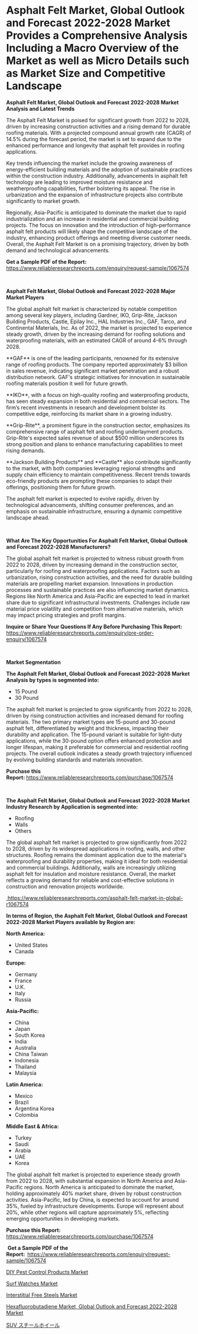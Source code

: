 <p><h1>Asphalt Felt Market, Global Outlook and Forecast 2022-2028 Market Provides a Comprehensive Analysis Including a Macro Overview of the Market as well as Micro Details such as Market Size and Competitive Landscape</h1></p><p><strong>Asphalt Felt Market, Global Outlook and Forecast 2022-2028 Market Analysis and Latest Trends</strong></p>
<p><p>The Asphalt Felt Market is poised for significant growth from 2022 to 2028, driven by increasing construction activities and a rising demand for durable roofing materials. With a projected compound annual growth rate (CAGR) of 14.5% during the forecast period, the market is set to expand due to the enhanced performance and longevity that asphalt felt provides in roofing applications. </p><p>Key trends influencing the market include the growing awareness of energy-efficient building materials and the adoption of sustainable practices within the construction industry. Additionally, advancements in asphalt felt technology are leading to improved moisture resistance and weatherproofing capabilities, further bolstering its appeal. The rise in urbanization and the expansion of infrastructure projects also contribute significantly to market growth. </p><p>Regionally, Asia-Pacific is anticipated to dominate the market due to rapid industrialization and an increase in residential and commercial building projects. The focus on innovation and the introduction of high-performance asphalt felt products will likely shape the competitive landscape of the industry, enhancing product offerings and meeting diverse customer needs. Overall, the Asphalt Felt Market is on a promising trajectory, driven by both demand and technological advancements.</p></p>
<p><strong>Get a Sample PDF of the Report:&nbsp;</strong> <a href="https://www.reliableresearchreports.com/enquiry/request-sample/1067574">https://www.reliableresearchreports.com/enquiry/request-sample/1067574</a></p>
<p>&nbsp;</p>
<p><strong>Asphalt Felt Market, Global Outlook and Forecast 2022-2028 Major Market Players</strong></p>
<p><p>The global asphalt felt market is characterized by notable competition among several key players, including Gardner, IKO, Grip-Rite, Jackson Building Products, Castle, Epilay Inc., HAL Industries Inc., GAF, Tarco, and Continental Materials, Inc. As of 2022, the market is projected to experience steady growth, driven by the increasing demand for roofing solutions and waterproofing materials, with an estimated CAGR of around 4-6% through 2028.</p><p>**GAF** is one of the leading participants, renowned for its extensive range of roofing products. The company reported approximately $3 billion in sales revenue, indicating significant market penetration and a robust distribution network. GAF's strategic initiatives for innovation in sustainable roofing materials position it well for future growth.</p><p>**IKO**, with a focus on high-quality roofing and waterproofing products, has seen steady expansion in both residential and commercial sectors. The firm’s recent investments in research and development bolster its competitive edge, reinforcing its market share in a growing industry.</p><p>**Grip-Rite**, a prominent figure in the construction sector, emphasizes its comprehensive range of asphalt felt and roofing underlayment products. Grip-Rite's expected sales revenue of about $500 million underscores its strong position and plans to enhance manufacturing capabilities to meet rising demands.</p><p>**Jackson Building Products** and **Castle** also contribute significantly to the market, with both companies leveraging regional strengths and supply chain efficiency to maintain competitiveness. Recent trends towards eco-friendly products are prompting these companies to adapt their offerings, positioning them for future growth.</p><p>The asphalt felt market is expected to evolve rapidly, driven by technological advancements, shifting consumer preferences, and an emphasis on sustainable infrastructure, ensuring a dynamic competitive landscape ahead.</p></p>
<p>&nbsp;</p>
<p><strong>What Are The Key Opportunities For Asphalt Felt Market, Global Outlook and Forecast 2022-2028 Manufacturers?</strong></p>
<p><p>The global asphalt felt market is projected to witness robust growth from 2022 to 2028, driven by increasing demand in the construction sector, particularly for roofing and waterproofing applications. Factors such as urbanization, rising construction activities, and the need for durable building materials are propelling market expansion. Innovations in production processes and sustainable practices are also influencing market dynamics. Regions like North America and Asia-Pacific are expected to lead in market share due to significant infrastructural investments. Challenges include raw material price volatility and competition from alternative materials, which may impact pricing strategies and profit margins.</p></p>
<p><strong>Inquire or Share Your Questions If Any Before Purchasing This Report:</strong> <a href="https://www.reliableresearchreports.com/enquiry/pre-order-enquiry/1067574">https://www.reliableresearchreports.com/enquiry/pre-order-enquiry/1067574</a></p>
<p>&nbsp;</p>
<p><strong>Market Segmentation</strong></p>
<p><strong>The Asphalt Felt Market, Global Outlook and Forecast 2022-2028 Market Analysis by types is segmented into:</strong></p>
<p><ul><li>15 Pound</li><li>30 Pound</li></ul></p>
<p><p>The asphalt felt market is projected to grow significantly from 2022 to 2028, driven by rising construction activities and increased demand for roofing materials. The two primary market types are 15-pound and 30-pound asphalt felt, differentiated by weight and thickness, impacting their durability and application. The 15-pound variant is suitable for light-duty applications, while the 30-pound option offers enhanced protection and longer lifespan, making it preferable for commercial and residential roofing projects. The overall outlook indicates a steady growth trajectory influenced by evolving building standards and materials innovation.</p></p>
<p><strong>Purchase this Report:&nbsp;</strong><a href="https://www.reliableresearchreports.com/purchase/1067574">https://www.reliableresearchreports.com/purchase/1067574</a></p>
<p>&nbsp;</p>
<p><strong>The Asphalt Felt Market, Global Outlook and Forecast 2022-2028 Market Industry Research by Application is segmented into:</strong></p>
<p><ul><li>Roofing</li><li>Walls</li><li>Others</li></ul></p>
<p><p>The global asphalt felt market is projected to grow significantly from 2022 to 2028, driven by its widespread applications in roofing, walls, and other structures. Roofing remains the dominant application due to the material's waterproofing and durability properties, making it ideal for both residential and commercial buildings. Additionally, walls are increasingly utilizing asphalt felt for insulation and moisture resistance. Overall, the market reflects a growing demand for reliable and cost-effective solutions in construction and renovation projects worldwide.</p></p>
<p><a href="https://www.reliableresearchreports.com/asphalt-felt-market-in-global-r1067574">&nbsp;https://www.reliableresearchreports.com/asphalt-felt-market-in-global-r1067574</a></p>
<p><strong>In terms of Region, the Asphalt Felt Market, Global Outlook and Forecast 2022-2028 Market Players available by Region are:</strong></p>
<p>
    <p> <strong> North America: </strong>
        <ul>
            <li>United States</li>
            <li>Canada</li>
        </ul>
        </p> 
    <p> <strong> Europe: </strong>
        <ul>
            <li>Germany</li>
            <li>France</li>
            <li>U.K.</li>
            <li>Italy</li>
            <li>Russia</li>
        </ul>
        </p> 
    <p> <strong> Asia-Pacific: </strong>
        <ul>
            <li>China</li>
            <li>Japan</li>
            <li>South Korea</li>
            <li>India</li>
            <li>Australia</li>
            <li>China Taiwan</li>
            <li>Indonesia</li>
            <li>Thailand</li>
            <li>Malaysia</li>
        </ul>
        </p> 
    <p> <strong> Latin America: </strong>
        <ul>
            <li>Mexico</li>
            <li>Brazil</li>
            <li>Argentina Korea</li>
            <li>Colombia</li>
        </ul>
        </p> 
    <p> <strong> Middle East & Africa: </strong>
        <ul>
            <li>Turkey</li>
            <li>Saudi</li>
            <li>Arabia</li>
            <li>UAE</li>
            <li>Korea</li>
        </ul>
    </p>
    </p>
<p><p>The global asphalt felt market is projected to experience steady growth from 2022 to 2028, with substantial expansion in North America and Asia-Pacific regions. North America is anticipated to dominate the market, holding approximately 40% market share, driven by robust construction activities. Asia-Pacific, led by China, is expected to account for around 35%, fueled by infrastructure developments. Europe will represent about 20%, while other regions will capture approximately 5%, reflecting emerging opportunities in developing markets.</p></p>
<p><strong>Purchase this Report: </strong><a href="https://www.reliableresearchreports.com/purchase/1067574">https://www.reliableresearchreports.com/purchase/1067574</a></p>
<p>&nbsp;<strong>Get a Sample PDF of the Report:&nbsp;&nbsp;</strong><a href="https://www.reliableresearchreports.com/enquiry/request-sample/1067574">https://www.reliableresearchreports.com/enquiry/request-sample/1067574</a></p>
<p><strong></strong></p>
<p><p><a href="https://www.linkedin.com/pulse/strategic-market-insights-navigating-global-diy-pest-o7tle?trackingId=bNmlFrlOT26p%2BFEr7GYAWw%3D%3D">DIY Pest Control Products Market</a></p><p><a href="https://medium.com/@arteevalith3/the-surf-watches-market-prioritizes-cost-control-and-efficiency-enhancement-cf30e845e678">Surf Watches Market</a></p><p><a href="https://issuu.com/reportprime-2/docs/interstitial-free-steels-market-siz_253723bb099bcb">Interstitial Free Steels Market</a></p><p><a href="https://github.com/bmorecock/Market-Research-Report-List-5/blob/main/hexafluorobutadiene-market-global-outlook-and-forecast-2022-2028-market.md">Hexafluorobutadiene Market, Global Outlook and Forecast 2022-2028 Market</a></p><p><a href="https://medium.com/@santosdicki04/suv-steel-wheel-market-%E3%81%AE%E3%82%B0%E3%83%AD%E3%83%BC%E3%83%90%E3%83%AB%E5%B8%82%E5%A0%B4%E6%A6%82%E8%A6%81%E3%81%AF-%E4%B8%96%E7%95%8C%E3%81%8A%E3%82%88%E3%81%B3%E4%B8%BB%E8%A6%81%E5%B8%82%E5%A0%B4%E3%81%AB%E3%81%8A%E3%81%91%E3%82%8B%E6%A5%AD%E7%95%8C%E3%81%AB%E5%BD%B1%E9%9F%BF%E3%82%92%E4%B8%8E%E3%81%88%E3%82%8B%E4%B8%BB%E8%A6%81%E3%81%AA%E3%83%88%E3%83%AC%E3%83%B3%E3%83%89%E3%81%AB%E3%81%A4%E3%81%84%E3%81%A6-%E7%8B%AC%E8%87%AA%E3%81%AE%E8%A6%96%E7%82%B9%E3%82%92%E6%8F%90%E4%BE%9B%E3%81%97%E3%81%BE%E3%81%99-2870ca8cc3e6">SUV スチールホイール</a></p></p>